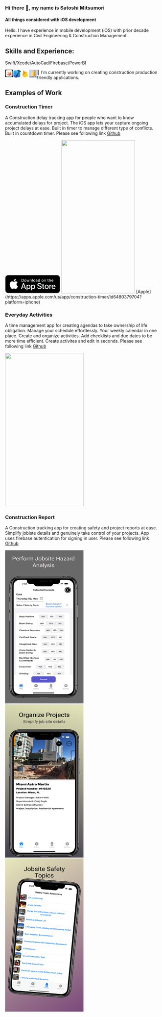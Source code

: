### Hi there 👋, my name is Satoshi Mitsumori
#### All things considered with iOS development



Hello. I have experience in mobile development (iOS) with prior decade experience in Civil Engineering & Construction Management. 

## Skills and Experience: 
Swift/Xcode/AutoCad/Firebase/PowerBI

<img align="left" alt="Visual Studio Code" width="26px" src="https://github.com/mitsumoristudio/satoshimitsumori/blob/53a1b38ebcf43c022788204003cefdabff5ec6ef/SwiftLogo.png" />
<img align="left" alt="Visual Studio Code" width="26px" src="https://github.com/mitsumoristudio/satoshimitsumori/blob/0ed046d36c281304bd3e624884ca04b92d5cc22c/Xcode_14_icon.png" />
<img align="left" alt="Visual Studio Code" width="26px" src="https://github.com/mitsumoristudio/satoshimitsumori/blob/da4c2fddef514c6d7df4a415f9a97c066d5b62ba/Firebase_icon.svg" />
<img align="left" alt="Visual Studio Code" width="26px" src="https://github.com/mitsumoristudio/satoshimitsumori/blob/d08c97304325b9052ddac9cd9ce2d2bb5276f184/powerbi.png" />

 🔭 I’m currently working on creating construction production friendly applications.

## Examples of Work

### Construction Timer

A Construction delay tracking app for people who want to know accumulated delays for project. The iOS app lets your capture ongoing project delays at ease. Built in timer to manage different type of conflicts. Built in countdown timer.  Please see following link [Github](https://github.com/mitsumoristudio/ConstructionTimer-)

<img src="https://github.com/mitsumoristudio/satoshimitsumori/blob/main/Download_on_the_App_Store_Badge_US-UK_blk_092917.jpg" width="180" height = "60" />

<img src="https://github.com/mitsumoristudio/satoshimitsumori/blob/c9fb51805ca2413fd7a631af3fe4b848a5b37408/Construction%20Timer%20video%20clip.gif" width = "240" height = "500" />
[Apple](https://apps.apple.com/us/app/construction-timer/id6480379704?platform=iphone)


### Everyday Activities

A time management app for creating agendas to take ownership of life obligation. Manage your schedule effortlessly. Your weekly calendar in one place. Create and organize activities. Add checklists and due dates to be more time efficient. Create activites and edit in seconds. Please see following link [Github](https://github.com/mitsumoristudio/DailyActivities-)

<img src="https://github.com/mitsumoristudio/satoshimitsumori/blob/4e44db2db5e8f570b82aae1cb9c837433fe63948/Daily%20Activity%20Intro.gif" width="256" height = "500" />

### Construction Report

A Construction tracking app for creating safety and project reports at ease. Simplify jobiste details and genuinely take control of your projects. App uses firebase autentication for signing in user.
Please see following link [Github](https://github.com/mitsumoristudio/DailyReport-)

<a ><img src="https://github.com/mitsumoristudio/satoshimitsumori/blob/b57a4f115044f5ec1110fc171244c84ffcb358a9/Screen3%20Resized.jpg" width= "256" height = "500" /></a>
<a ><img src="https://github.com/mitsumoristudio/satoshimitsumori/blob/b57a4f115044f5ec1110fc171244c84ffcb358a9/Apple%20iPhone%2011%20Pro-2%20resized.png" width= "256" height = "500" /></a>
<a ><img src="https://github.com/mitsumoristudio/satoshimitsumori/blob/05be2f5c81ad532af7c4974b48f2c5f27eb324c3/Apple%20iPhone%2011%20Pro-resized.png" width= "256" height = "500" /></a>


